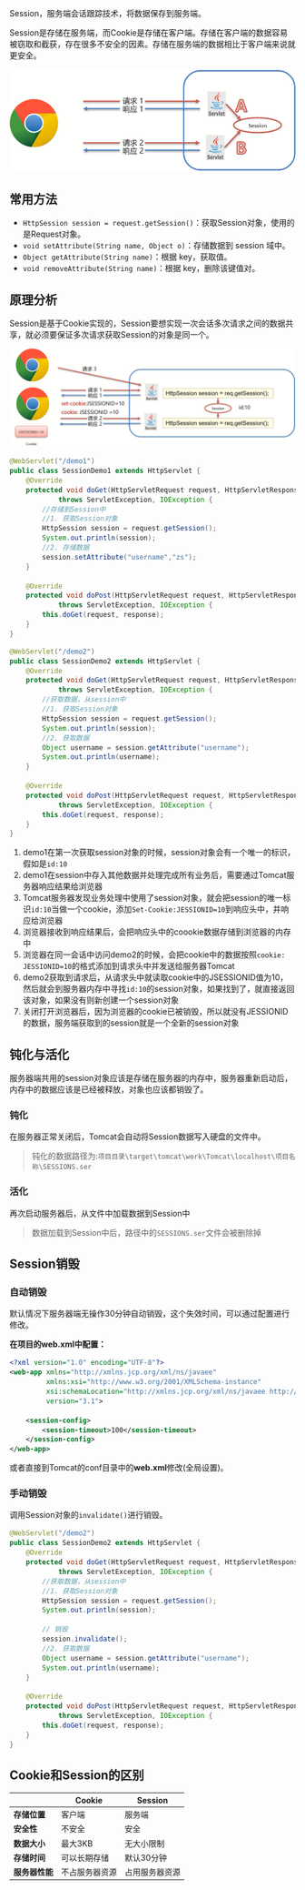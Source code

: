 

Session，服务端会话跟踪技术，将数据保存到服务端。

Session是存储在服务端，而Cookie是存储在客户端。存储在客户端的数据容易被窃取和截获，存在很多不安全的因素。存储在服务端的数据相比于客户端来说就更安全。

![](assets/Java%20Session/e349973ccce18c3c5b43466585fd8d9c_MD5.png)


## 常用方法

* `HttpSession session = request.getSession()`：获取Session对象，使用的是Request对象。
* `void setAttribute(String name, Object o)`：存储数据到 session 域中。
* `Object getAttribute(String name)`：根据 key，获取值。
* `void removeAttribute(String name)`：根据 key，删除该键值对。



## 原理分析

Session是基于Cookie实现的，Session要想实现一次会话多次请求之间的数据共享，就必须要保证多次请求获取Session的对象是同一个。

![](assets/Java%20Session/9e0cce6a57b84aa7c3df99b27b49aa94_MD5.png)




```java
@WebServlet("/demo1")
public class SessionDemo1 extends HttpServlet {
    @Override
    protected void doGet(HttpServletRequest request, HttpServletResponse response) 
            throws ServletException, IOException {
    	//存储到Session中
        //1. 获取Session对象
        HttpSession session = request.getSession();
        System.out.println(session);
        //2. 存储数据
        session.setAttribute("username","zs");
    }

    @Override
    protected void doPost(HttpServletRequest request, HttpServletResponse response) 
            throws ServletException, IOException {
        this.doGet(request, response);
    }
}
```


```java
@WebServlet("/demo2")
public class SessionDemo2 extends HttpServlet {
    @Override
    protected void doGet(HttpServletRequest request, HttpServletResponse response) 
            throws ServletException, IOException {
        //获取数据，从session中
        //1. 获取Session对象
        HttpSession session = request.getSession();
        System.out.println(session);
        //2. 获取数据
        Object username = session.getAttribute("username");
        System.out.println(username);
    }

    @Override
    protected void doPost(HttpServletRequest request, HttpServletResponse response) 
            throws ServletException, IOException {
        this.doGet(request, response);
    }
}
```

1. demo1在第一次获取session对象的时候，session对象会有一个唯一的标识，假如是`id:10`
2. demo1在session中存入其他数据并处理完成所有业务后，需要通过Tomcat服务器响应结果给浏览器
3. Tomcat服务器发现业务处理中使用了session对象，就会把session的唯一标识`id:10`当做一个cookie，添加`Set-Cookie:JESSIONID=10`到响应头中，并响应给浏览器
4. 浏览器接收到响应结果后，会把响应头中的coookie数据存储到浏览器的内存中
5. 浏览器在同一会话中访问demo2的时候，会把cookie中的数据按照`cookie: JESSIONID=10`的格式添加到请求头中并发送给服务器Tomcat
6. demo2获取到请求后，从请求头中就读取cookie中的JSESSIONID值为10，然后就会到服务器内存中寻找`id:10`的session对象，如果找到了，就直接返回该对象，如果没有则新创建一个session对象
7. 关闭打开浏览器后，因为浏览器的cookie已被销毁，所以就没有JESSIONID的数据，服务端获取到的session就是一个全新的session对象



## 钝化与活化

服务器端共用的session对象应该是存储在服务器的内存中，服务器重新启动后，内存中的数据应该是已经被释放，对象也应该都销毁了。

### 钝化

在服务器正常关闭后，Tomcat会自动将Session数据写入硬盘的文件中。

> 钝化的数据路径为:`项目目录\target\tomcat\work\Tomcat\localhost\项目名称\SESSIONS.ser`



### 活化

再次启动服务器后，从文件中加载数据到Session中

> 数据加载到Session中后，路径中的`SESSIONS.ser`文件会被删除掉



## Session销毁

### 自动销毁

默认情况下服务器端无操作30分钟自动销毁，这个失效时间，可以通过配置进行修改。

**在项目的web.xml中配置：**

```xml
<?xml version="1.0" encoding="UTF-8"?>
<web-app xmlns="http://xmlns.jcp.org/xml/ns/javaee"
         xmlns:xsi="http://www.w3.org/2001/XMLSchema-instance"
         xsi:schemaLocation="http://xmlns.jcp.org/xml/ns/javaee http://xmlns.jcp.org/xml/ns/javaee/web-app_3_1.xsd"
         version="3.1">

    <session-config>
        <session-timeout>100</session-timeout>
    </session-config>
</web-app>
```

或者直接到Tomcat的conf目录中的**web.xml**修改(全局设置)。



### 手动销毁

调用Session对象的`invalidate()`进行销毁。

```java
@WebServlet("/demo2")
public class SessionDemo2 extends HttpServlet {
    @Override
    protected void doGet(HttpServletRequest request, HttpServletResponse response) 
            throws ServletException, IOException {
        //获取数据，从session中
        //1. 获取Session对象
        HttpSession session = request.getSession();
        System.out.println(session);

        // 销毁
        session.invalidate();
        //2. 获取数据
        Object username = session.getAttribute("username");
        System.out.println(username);
    }

    @Override
    protected void doPost(HttpServletRequest request, HttpServletResponse response) 
            throws ServletException, IOException {
        this.doGet(request, response);
    }
}
```


## Cookie和Session的区别

|                | **Cookie**     | **Session**    |
| -------------- | -------------- | -------------- |
| **存储位置**   | 客户端         | 服务端         |
| **安全性**     | 不安全         | 安全           |
| **数据大小**   | 最大3KB        | 无大小限制     |
| **存储时间**   | 可以长期存储   | 默认30分钟     |
| **服务器性能** | 不占服务器资源 | 占用服务器资源 |

